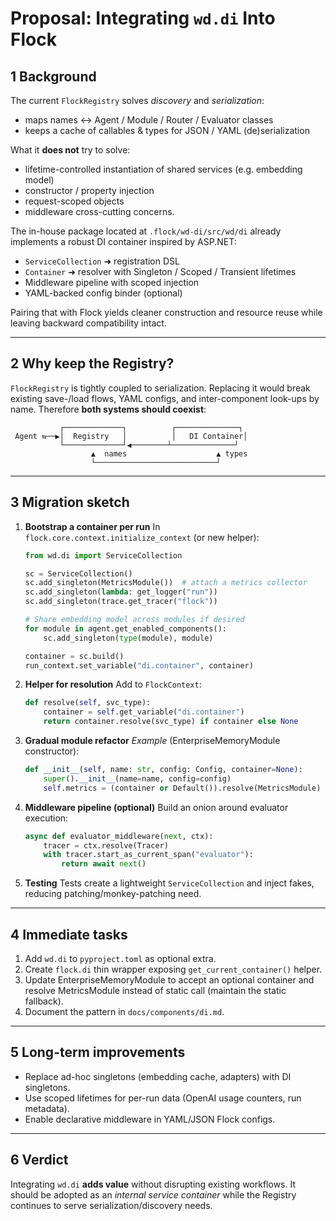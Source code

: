 # Proposal: Integrating `wd.di` Into Flock

## 1  Background
The current `FlockRegistry` solves *discovery* and *serialization*:
* maps names ↔️ Agent / Module / Router / Evaluator classes
* keeps a cache of callables & types for JSON / YAML (de)serialization

What it **does not** try to solve:
* lifetime-controlled instantiation of shared services (e.g. embedding model)
* constructor / property injection
* request-scoped objects
* middleware cross-cutting concerns.

The in-house package located at `.flock/wd-di/src/wd/di` already implements a
robust DI container inspired by ASP.NET:
* `ServiceCollection` ➜ registration DSL
* `Container` ➜ resolver with Singleton / Scoped / Transient lifetimes
* Middleware pipeline with scoped injection
* YAML-backed config binder (optional)

Pairing that with Flock yields cleaner construction and resource reuse while
leaving backward compatibility intact.

---
## 2  Why keep the Registry?
`FlockRegistry` is tightly coupled to serialization.  Replacing it would break
existing save-/load flows, YAML configs, and inter-component look-ups by name.
Therefore **both systems should coexist**:

```
           ┌─────────────┐          ┌──────────────┐
 Agent ⇆──▶│  Registry   │          │   DI Container│
           └─────────────┘◀────────┴──────────────┘
                  ▲  names                    ▲ types
                  └───────────────────────────┘
```

---
## 3  Migration sketch

1. **Bootstrap a container per run**
   In `flock.core.context.initialize_context` (or new helper):

   ```python
   from wd.di import ServiceCollection

   sc = ServiceCollection()
   sc.add_singleton(MetricsModule())  # attach a metrics collector
   sc.add_singleton(lambda: get_logger("run"))
   sc.add_singleton(trace.get_tracer("flock"))

   # Share embedding model across modules if desired
   for module in agent.get_enabled_components():
       sc.add_singleton(type(module), module)

   container = sc.build()
   run_context.set_variable("di.container", container)
   ```

2. **Helper for resolution**
   Add to `FlockContext`:

   ```python
   def resolve(self, svc_type):
       container = self.get_variable("di.container")
       return container.resolve(svc_type) if container else None
   ```

3. **Gradual module refactor**
   *Example* (EnterpriseMemoryModule constructor):
   ```python
   def __init__(self, name: str, config: Config, container=None):
       super().__init__(name=name, config=config)
       self.metrics = (container or Default()).resolve(MetricsModule)  # fallback
   ```

4. **Middleware pipeline (optional)**
   Build an onion around evaluator execution:
   ```python
   async def evaluator_middleware(next, ctx):
       tracer = ctx.resolve(Tracer)
       with tracer.start_as_current_span("evaluator"):
           return await next()
   ```

5. **Testing**
   Tests create a lightweight `ServiceCollection` and inject fakes, reducing
   patching/monkey-patching need.

---
## 4  Immediate tasks
1. Add `wd.di` to `pyproject.toml` as optional extra.
2. Create `flock.di` thin wrapper exposing `get_current_container()` helper.
3. Update EnterpriseMemoryModule to accept an optional container and resolve
   MetricsModule instead of static call (maintain the static fallback).
4. Document the pattern in `docs/components/di.md`.

---
## 5  Long-term improvements
* Replace ad-hoc singletons (embedding cache, adapters) with DI singletons.
* Use scoped lifetimes for per-run data (OpenAI usage counters, run metadata).
* Enable declarative middleware in YAML/JSON Flock configs.

---
## 6  Verdict
Integrating `wd.di` **adds value** without disrupting existing workflows.  It
should be adopted as an *internal service container* while the Registry
continues to serve serialization/discovery needs. 